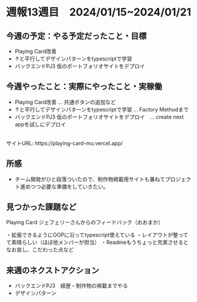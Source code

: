 
# 週報13週目　2024/01/15~2024/01/21


## 今週の予定：やる予定だったこと・目標
- Playing Card改善
- ↑と平行してデザインパターンをtypescriptで学習
- バックエンドPJ3 仮のポートフォリオサイトをデプロイ　

## 今週やったこと：実際にやったこと・実稼働
- Playing Card改善 ... 共通ボタンの追加など
- ↑と平行してデザインパターンをtypescriptで学習 ... Factory Methodまで
- バックエンドPJ3 仮のポートフォリオサイトをデプロイ　... create next appを試しにデプロイ
  
<br/>
サイトURL: https://playing-card-mu.vercel.app/

## 所感
- チーム開発がひと段落ついたので、制作物掲載用サイトも兼ねてプロジェクト進めつつ必要な準備をしていきたい。

## 見つかった課題など
Playing Card
ジェフェリーさんからのフィードバック（おおまか）

・拡張できるようにOOPに沿ってtypescript使えている
・レイアウトが整ってて素晴らしい（ほぼ他メンバーが担当）
・Readmeもうちょっと充実させるとなお良し、こだわった点など


## 来週のネクストアクション
- バックエンドPJ3　経歴・制作物の掲載までやる
- デザインパターン
<br />
